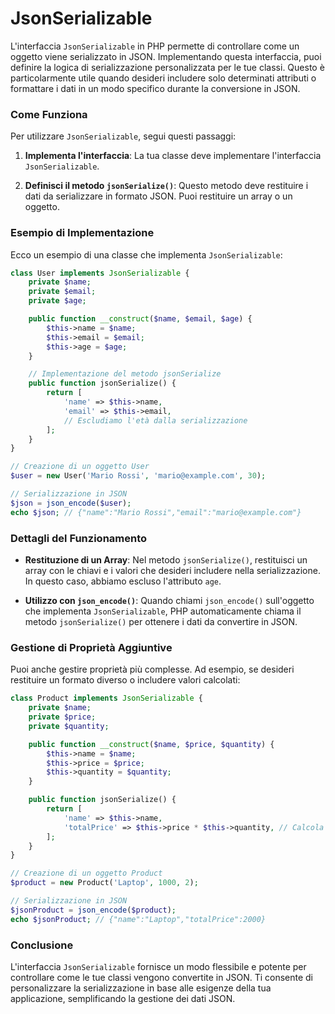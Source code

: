 # JsonSerializable

L'interfaccia `JsonSerializable` in PHP permette di controllare come un oggetto viene serializzato in JSON. Implementando questa interfaccia, puoi definire la logica di serializzazione personalizzata per le tue classi. Questo è particolarmente utile quando desideri includere solo determinati attributi o formattare i dati in un modo specifico durante la conversione in JSON.

### Come Funziona

Per utilizzare `JsonSerializable`, segui questi passaggi:

1. **Implementa l'interfaccia**: La tua classe deve implementare l'interfaccia `JsonSerializable`.

2. **Definisci il metodo `jsonSerialize()`**: Questo metodo deve restituire i dati da serializzare in formato JSON. Puoi restituire un array o un oggetto.

### Esempio di Implementazione

Ecco un esempio di una classe che implementa `JsonSerializable`:

```php
class User implements JsonSerializable {
    private $name;
    private $email;
    private $age;

    public function __construct($name, $email, $age) {
        $this->name = $name;
        $this->email = $email;
        $this->age = $age;
    }

    // Implementazione del metodo jsonSerialize
    public function jsonSerialize() {
        return [
            'name' => $this->name,
            'email' => $this->email,
            // Escludiamo l'età dalla serializzazione
        ];
    }
}

// Creazione di un oggetto User
$user = new User('Mario Rossi', 'mario@example.com', 30);

// Serializzazione in JSON
$json = json_encode($user);
echo $json; // {"name":"Mario Rossi","email":"mario@example.com"}
```

### Dettagli del Funzionamento

- **Restituzione di un Array**: Nel metodo `jsonSerialize()`, restituisci un array con le chiavi e i valori che desideri includere nella serializzazione. In questo caso, abbiamo escluso l'attributo `age`.
  
- **Utilizzo con `json_encode()`**: Quando chiami `json_encode()` sull'oggetto che implementa `JsonSerializable`, PHP automaticamente chiama il metodo `jsonSerialize()` per ottenere i dati da convertire in JSON.

### Gestione di Proprietà Aggiuntive

Puoi anche gestire proprietà più complesse. Ad esempio, se desideri restituire un formato diverso o includere valori calcolati:

```php
class Product implements JsonSerializable {
    private $name;
    private $price;
    private $quantity;

    public function __construct($name, $price, $quantity) {
        $this->name = $name;
        $this->price = $price;
        $this->quantity = $quantity;
    }

    public function jsonSerialize() {
        return [
            'name' => $this->name,
            'totalPrice' => $this->price * $this->quantity, // Calcola il prezzo totale
        ];
    }
}

// Creazione di un oggetto Product
$product = new Product('Laptop', 1000, 2);

// Serializzazione in JSON
$jsonProduct = json_encode($product);
echo $jsonProduct; // {"name":"Laptop","totalPrice":2000}
```

### Conclusione

L'interfaccia `JsonSerializable` fornisce un modo flessibile e potente per controllare come le tue classi vengono convertite in JSON. Ti consente di personalizzare la serializzazione in base alle esigenze della tua applicazione, semplificando la gestione dei dati JSON.